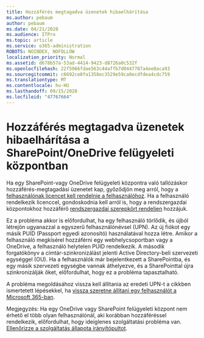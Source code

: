 ```yaml
---
title: Hozzáférés megtagadva üzenetek hibaelhárítása
ms.author: pebaum
author: pebaum
ms.date: 04/21/2020
ms.audience: ITPro
ms.topic: article
ms.service: o365-administration
ROBOTS: NOINDEX, NOFOLLOW
localization_priority: Normal
ms.assetid: d678b57a-53ad-4414-9423-d8726a0c532f
ms.openlocfilehash: 22f5966fdae563c44affb7d0447787a4ee0aca93
ms.sourcegitcommit: c6692ce0fa1358ec3529e59ca0ecdfdea4cdc759
ms.translationtype: MT
ms.contentlocale: hu-HU
ms.lasthandoff: 09/15/2020
ms.locfileid: "47767664"
---
```

# <a name="troubleshoot-access-denied-messages-in-sharepointonedrive-admin-center"></a>Hozzáférés megtagadva üzenetek hibaelhárítása a SharePoint/OneDrive felügyeleti központban

Ha egy SharePoint-vagy OneDrive felügyeleti központra való tallózáskor hozzáférés-megtagadási üzenetet kap, győződjön meg arról, hogy a [felhasználónak licencet kell rendelnie a felhasználóhoz](https://docs.microsoft.com/microsoft-365/admin/add-users/add-users). Ha a felhasználó rendelkezik licenccel, gondoskodnia kell arról is, hogy a rendszergazdai központokhoz hozzáférő [rendszergazdai szerepkört rendeljen](hhttps://docs.microsoft.com/microsoft-365/admin/add-users/about-admin-roles) hozzájuk.

Ez a probléma akkor is előfordulhat, ha egy felhasználó törlődik, és újból létrejön ugyanazzal a egyszerű felhasználónévsel (UPN). Az új fiókot egy másik PUID (Passport egyedi azonosító) használatával hozza létre. Amikor a felhasználó megkísérel hozzáférni egy webhelycsoportban vagy a OneDrive, a felhasználó helytelen PUID rendelkezik. A második forgatókönyv a címtár-szinkronizálást jelenti Active Directory-beli szervezeti egységgel (OU). Ha a felhasználók már bejelentkezett a SharePointba, és egy másik szervezeti egységbe vannak áthelyezve, és a SharePointtal újra szinkronizálják őket, előfordulhat, hogy ez a probléma tapasztalható.

A probléma megoldásához vissza kell állítania az eredeti UPN-t a cikkben ismertetett lépésekkel, ha [vissza szeretne állítani egy felhasználót a Microsoft 365-ban](https://docs.microsoft.com/microsoft-365/admin/add-users/restore-user).

Megjegyzés: Ha egy OneDrive vagy SharePoint felügyeleti központ nem érhető el több olyan felhasználónál, aki korábban hozzáféréssel rendelkezik, előfordulhat, hogy ideiglenes szolgáltatási probléma van.  [Ellenőrizze a szolgáltatás állapota irányítópultot](https://portal.office.com/adminportal/home#/servicehealth).


